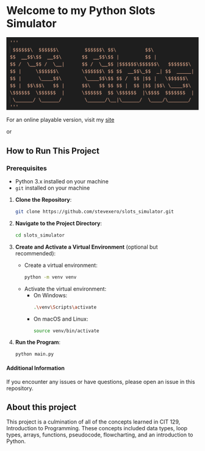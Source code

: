 # Welcome to my Python Slots Simulator

![CSSlots](./csslots.png)

For an online playable version, visit my [site](https://stevexero.com/projects/slots-simulator/)

or

## How to Run This Project

### Prerequisites

- Python 3.x installed on your machine
- `git` installed on your machine

1. **Clone the Repository**:

   ```bash
   git clone https://github.com/stevexero/slots_simulator.git
   ```

2. **Navigate to the Project Directory**:

   ```bash
   cd slots_simulator
   ```

3. **Create and Activate a Virtual Environment** (optional but recommended):

   - Create a virtual environment:
     ```bash
     python -m venv venv
     ```
   - Activate the virtual environment:
     - On Windows:
       ```bash
       .\venv\Scripts\activate
       ```
     - On macOS and Linux:
       ```bash
       source venv/bin/activate
       ```

4. **Run the Program**:
   ```bash
   python main.py
   ```

#### Additional Information

If you encounter any issues or have questions, please open an issue in this repository.

## About this project

This project is a culmination of all of the concepts learned in CIT 129, Introduction to Programming. These concepts included data types, loop types, arrays, functions, pseudocode, flowcharting, and an introduction to Python.
